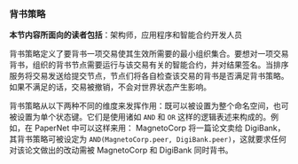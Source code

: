 ### 背书策略

**本节内容所面向的读者包括**：架构师，应用程序和智能合约开发人员

背书策略定义了要背书一项交易使其生效所需要的最小组织集合。要想对一项交易背书，组织的背书节点需要运行与该交易有关的智能合约，并对结果签名。当排序服务将交易发送给提交节点，节点们将各自检查该交易的背书是否满足背书策略。如果不满足的话，交易被撤销，不会对世界状态产生影响。

背书策略从以下两种不同的维度来发挥作用：既可以被设置为整个命名空间，也可被设置为单个状态键。它们是使用诸如 `AND` 和 `OR` 这样的逻辑表述来构成的。例如，在 PaperNet 中可以这样来用： MagnetoCorp 将一篇论文卖给 DigiBank，其背书策略可被设定为  `AND(MagnetoCorp.peer, DigiBank.peer)`，这就要求任何对该论文做出的改动需被 MagnetoCorp 和 DigiBank 同时背书。



<!--- Licensed under Creative Commons Attribution 4.0 International License
https://creativecommons.org/licenses/by/4.0/ -->
